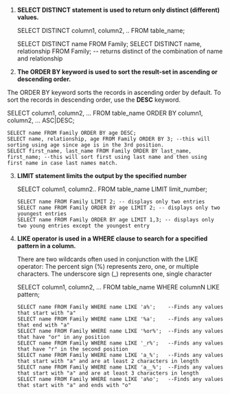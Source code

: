1) **SELECT DISTINCT statement is used to return only distinct (different) values.**

   SELECT DISTINCT column1, column2, .. FROM table_name;
    
    
    SELECT DISTINCT name FROM Family;
    SELECT DISTINCT name, relationship FROM Family; -- returns distinct of the combination of name and relationship
    
 2) **The ORDER BY keyword is used to sort the result-set in ascending or descending order.**

   The ORDER BY keyword sorts the records in ascending order by default. To sort the records in descending order, use the **DESC** keyword.

   SELECT column1, column2, ...
   FROM table_name
   ORDER BY column1, column2, ... ASC|DESC;
   
   ```
   SELECT name FROM Family ORDER BY age DESC;
   SELECT name, relationship, age FROM Family ORDER BY 3; --this will sorting using age since age is in the 3rd position.
   SELECT first_name, last_name FROM Family ORDER BY last_name, first_name; --this will sort first using last name and then using first name in case last names match.
   ```

3) **LIMIT statement limits the output by the specified number**

   SELECT column1, column2.. FROM table_name LIMIT limit_number;
   
   ```
   SELECT name FROM Family LIMIT 2; -- displays only two entries
   SELECT name FROM Family ORDER BY age LIMIT 2; -- displays only two youngest entries
   SELECT name FROM Family ORDER BY age LIMIT 1,3; -- displays only two young entries except the youngest entry
   ```
4) **LIKE operator is used in a WHERE clause to search for a specified pattern in a column.**

   There are two wildcards often used in conjunction with the LIKE operator:
      The percent sign (%) represents zero, one, or multiple characters.
      The underscore sign (_) represents one, single character
      
   SELECT column1, column2, ...
   FROM table_name
   WHERE columnN LIKE pattern;
   
   ```
   SELECT name FROM Family WHERE name LIKE 'a%';	--Finds any values that start with "a"
   SELECT name FROM Family WHERE name LIKE '%a';	--Finds any values that end with "a"
   SELECT name FROM Family WHERE name LIKE '%or%';	--Finds any values that have "or" in any position
   SELECT name FROM Family WHERE name LIKE '_r%';	--Finds any values that have "r" in the second position
   SELECT name FROM Family WHERE name LIKE 'a_%';	--Finds any values that start with "a" and are at least 2 characters in length
   SELECT name FROM Family WHERE name LIKE 'a__%';	--Finds any values that start with "a" and are at least 3 characters in length
   SELECT name FROM Family WHERE name LIKE 'a%o';	--Finds any values that start with "a" and ends with "o"
```
